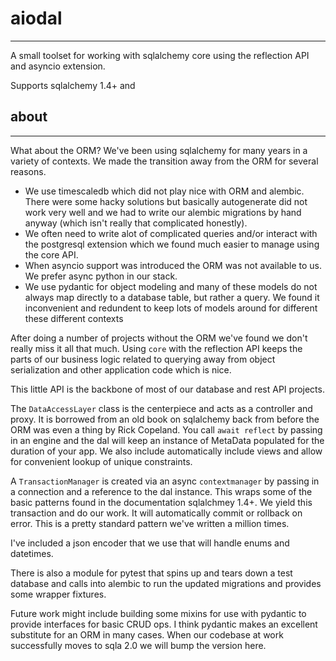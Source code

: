 # aiodal 
--- 
A small toolset for working with sqlalchemy core using the reflection API and asyncio extension. 

Supports sqlalchemy 1.4+ and 

## about
---- 

What about the ORM? We've been using sqlalchemy for many years in a variety of contexts. We made the transition away from the ORM for several reasons. 

* We use timescaledb which did not play nice with ORM and alembic. There were some hacky solutions but basically autogenerate did not work very well and we had to write our alembic migrations by hand anyway (which isn't really that complicated honestly).
* We often need to write alot of complicated queries and/or interact with the postgresql extension which we found much easier to manage using the core API.  
* When asyncio support was introduced the ORM was not available to us. We prefer async python in our stack.  
* We use pydantic for object modeling and many of these models do not always map directly to a database table, but rather a query. We found it inconvenient and redundent to keep lots of models around for different these different contexts

After doing a number of projects without the ORM we've found we don't really miss it all that much. Using `core` with the reflection API keeps the parts of our business logic related to querying away from object serialization and other application code which is nice.   

This little API is the backbone of most of our database and rest API projects.

The `DataAccessLayer` class is the centerpiece and acts as a controller and proxy. It is borrowed from an old book on sqlalchemy back from before the ORM was even a thing by Rick Copeland. You call `await reflect` by passing in an engine and the dal will keep an instance of MetaData populated for the duration of your app. We also include automatically include views and allow for convenient lookup of unique constraints.  

A `TransactionManager` is created via an async `contextmanager` by passing in a connection and a reference to the dal instance. This wraps some of the basic patterns found in the documentation sqlalchmey 1.4+. We yield this transaction and do our work. It will automatically commit or rollback on error. This is a pretty standard pattern we've written a million times. 

I've included a json encoder that we use that will handle enums and datetimes.  

There is also a module for pytest that spins up and tears down a test database and calls into alembic to run the updated migrations and provides some wrapper fixtures. 

Future work might include building some mixins for use with pydantic to provide interfaces for basic CRUD ops. I think pydantic makes an excellent substitute for an ORM in many cases. When our codebase at work successfully moves to sqla 2.0 we will bump the version here. 

